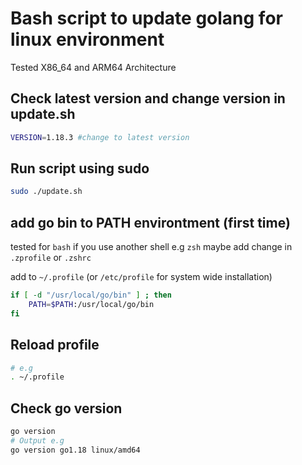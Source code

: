 # Bash script to update golang for linux environment

Tested X86_64 and ARM64 Architecture

## Check latest version and change version in update.sh

```bash
VERSION=1.18.3 #change to latest version
```

## Run script using sudo

```bash
sudo ./update.sh
```

## add go bin to PATH environtment (first time)

tested for `bash` if you use another shell e.g `zsh` maybe add change in `.zprofile` or `.zshrc`

add to `~/.profile` (or `/etc/profile` for system wide installation)

```bash
if [ -d "/usr/local/go/bin" ] ; then
    PATH=$PATH:/usr/local/go/bin
fi
```

## Reload profile

```bash
# e.g
. ~/.profile
```

## Check go version

```bash
go version
# Output e.g
go version go1.18 linux/amd64
```
